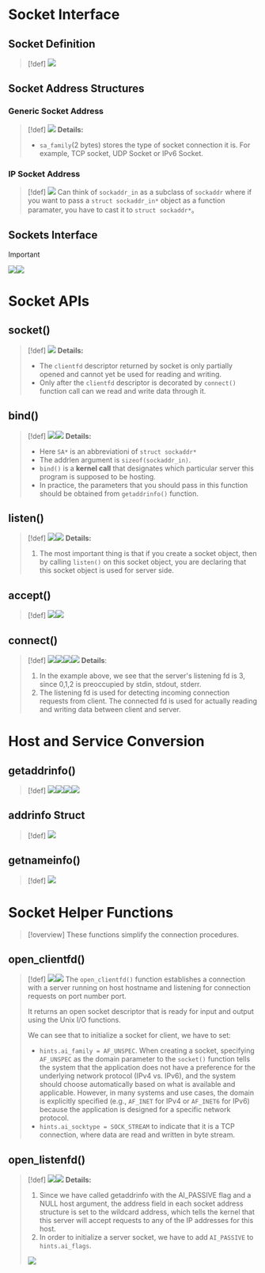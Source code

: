 # Socket Interface
## Socket Definition
> [!def]
> ![](Sockets.assets/image-20240403161825082.png)


## Socket Address Structures
### Generic Socket Address
> [!def]
> ![](Sockets.assets/image-20240403162213068.png)
> **Details:**
> - `sa_family`(2 bytes) stores the type of socket connection it is. For example, TCP socket, UDP Socket or IPv6 Socket.




### IP Socket Address
> [!def]
> ![](Sockets.assets/image-20240403162221837.png)
> Can think of `sockaddr_in` as a subclass of `sockaddr` where if you want to pass a `struct sockaddr_in*`   object as a function paramater, you have to cast it to `struct sockaddr*`。




## Sockets Interface
> [!important]
> ![](Sockets.assets/image-20240403162436927.png)![](Sockets.assets/image-20240403165718293.png)





# Socket APIs
## socket()
> [!def]
> ![](Sockets.assets/image-20240403165938734.png)
> **Details:**
> - The `clientfd` descriptor returned by socket is only partially opened and cannot yet be used for reading and writing.
> - Only after the `clientfd` descriptor is decorated by `connect()` function call can we read and write data through it.



## bind()
> [!def]
> ![](Sockets.assets/image-20240403170037416.png)![](Sockets.assets/image-20240403170421224.png)
> **Details:**
> - Here `SA*` is an abbreviationi of `struct sockaddr*`
> - The addrlen argument is `sizeof(sockaddr_in)`.
> - `bind()` is a **kernel call** that designates which particular server this program is supposed to be hosting.
> - In practice, the parameters that you should pass in this function should be obtained from `getaddrinfo()` function.




## listen()
> [!def]
> ![](Sockets.assets/image-20240403171120021.png)![](Sockets.assets/image-20240403171102388.png)
> **Details:**
> 1. The most important thing is that if you create a socket object, then by calling `listen()` on this socket object, you are declaring that this socket object is used for server side.
> 



## accept()
> [!def]
> ![](Sockets.assets/image-20240403171549771.png)![](Sockets.assets/image-20240403171559575.png)


## connect()
> [!def]
> ![](Sockets.assets/image-20240403171617757.png)![](Sockets.assets/image-20240403171626261.png)![](Sockets.assets/image-20240403172230837.png)![](Sockets.assets/image-20240403171843197.png)
> **Details**:
> 1. In the example above, we see that the server's listening fd is 3, since 0,1,2 is preoccupied by stdin, stdout, stderr. 
> 2. The listening fd is used for detecting incoming connection requests from client. The connected fd is used for actually reading and writing data between client and server.





# Host and Service Conversion
## getaddrinfo()
> [!def]
> ![](Sockets.assets/image-20240403172317613.png)![](Sockets.assets/image-20240403172301957.png)![](Sockets.assets/image-20240403172356128.png)![](Sockets.assets/image-20240403172511249.png)




## addrinfo Struct
> [!def]
> ![](Sockets.assets/image-20240403172848123.png)


## getnameinfo()
> [!def]
> ![](Sockets.assets/image-20240403172912090.png)




# Socket Helper Functions
> [!overview]
> These functions simplify the connection procedures.

## open_clientfd()
> [!def]
> ![](Sockets.assets/image-20240403175344154.png)![](Sockets.assets/image-20240403175440150.png)
> The `open_clientfd()` function establishes a connection with a server running on host hostname and listening for connection requests on port number port. 
> 
> It returns an open socket descriptor that is ready for input and output using the Unix I/O functions. 
> 
> We can see that to initialize a socket for client, we have to set:
> - `hints.ai_family = AF_UNSPEC`. When creating a socket, specifying `AF_UNSPEC` as the domain parameter to the `socket()` function tells the system that the application does not have a preference for the underlying network protocol (IPv4 vs. IPv6), and the system should choose automatically based on what is available and applicable. However, in many systems and use cases, the domain is explicitly specified (e.g., `AF_INET` for IPv4 or `AF_INET6` for IPv6) because the application is designed for a specific network protocol.
> - `hints.ai_socktype = SOCK_STREAM` to indicate that it is a TCP connection, where data are read and written in byte stream.



## open_listenfd()
> [!def]
> ![](Sockets.assets/image-20240403175727910.png)![](Sockets.assets/image-20240403175806447.png)
> **Details:**
> 1. Since we have called getaddrinfo with the AI_PASSIVE flag and a NULL host argument, the address field in each socket address structure is set to the wildcard address, which tells the kernel that this server will accept requests to any of the IP addresses for this host.
> 2. In order to initialize a server socket, we have to add `AI_PASSIVE` to  `hints.ai_flags`.
> 
> ![](Sockets.assets/image-20240403210240028.png)












